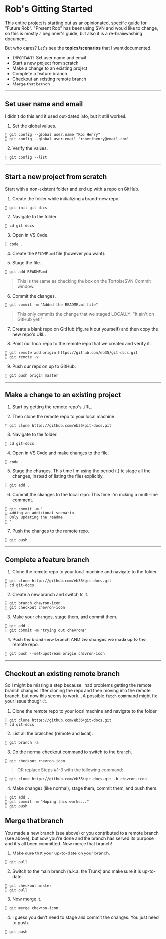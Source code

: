 # Rob's Gitting Started

This entire project is starting out as an opinionated, specific guide for "Future Rob". "Present Rob" has been using SVN and would like to change, so this is mostly a beginner's guide, but also it is a re-brainwashing document.

But who cares? Let's see the **topics/scenarios** that I want documented.

- `IMPORTANT!` Set user name and email
- Start a new project from scratch
- Make a change to an existing project
- Complete a feature branch
- Checkout an existing remote branch
- Merge that branch

---

## Set user name and email

I didn't do this and it used out-dated info, but it still worked.

1. Set the global values.
```
🔰 git config --global user.name "Rob Henry"
🔰 git config --global user.email "roberthenry@email.com"
```

2. Verify the values.
```
🔰 git config --list
```

---

## Start a new project from scratch

Start with a non-existent folder and end up with a repo on GitHub.

1. Create the folder while initializing a brand-new repo.
```
🔰 git init git-docs
```

2. Navigate to the folder.
```
🔰 cd git-docs
```

3. Open in VS Code.
```
🔰 code .
```

4. Create the `README.md` file (however you want).

5. Stage the file.
```
🔰 git add README.md
```
> This is the same as checking the box on the TortoiseSVN Commit window.

6. Commit the changes.
```
🔰 git commit -m "Added the README.md file"
```
> This only commits the change that we staged LOCALLY. "It ain't on GitHub yet!"

7. Create a blank repo on GitHub (figure it out yourself) and then copy the new repo's URL.

8. Point our local repo to the remote repo that we created and verify it.
```
🔰 git remote add origin https://github.com/eb35/git-docs.git
🔰 git remote -v
```

9. Push our repo on up to GitHub.
```
🔰 git push origin master
```

---

## Make a change to an existing project

1. Start by getting the remote repo's URL.

2. Then clone the remote repo to your local machine
```
🔰 git clone https://github.com/eb35/git-docs.git
```

3. Navigate to the folder.
```
🔰 cd git-docs
```

4. Open in VS Code and make changes to the file.
```
🔰 code .
```

5. Stage the changes. This time I'm using the period (.) to stage all the changes, instead of listing the files explicitly.
```
🔰 git add .
```

6. Commit the changes to the local repo. This time I'm making a multi-line comment.
```
🔰 git commit -m "
🔰 Adding an additional scenario
🔰 Only updating the readme
🔰 "
```

7. Push the changes to the remote repo.
```
🔰 git push
```

---

## Complete a feature branch

1. Clone the remote repo to your local machine and navigate to the folder
```
🔰 git clone https://github.com/eb35/git-docs.git
🔰 cd git-docs
```

2. Create a new branch and switch to it.
```
🔰 git branch chevron-icon
🔰 git checkout chevron-icon
```

3. Make your changes, stage them, and commit them.
```
🔰 git add .
🔰 git commit -m "trying out chevrons"
```

4. Push the brand-new branch AND the changes we made up to the remote repo.
```
🔰 git push --set-upstream origin chevron-icon
```

---

## Checkout an existing remote branch

So I might be missing a step because I had problems getting the remote branch changes after cloning the repo and then moving into the remote branch, but now this seems to work... A possible `fetch` command might fix your issue though 🙄.

1. Clone the remote repo to your local machine and navigate to the folder
```
🔰 git clone https://github.com/eb35/git-docs.git
🔰 cd git-docs
```

2. List all the branches (remote and local).
```
🔰 git branch -a
```

3. Do the normal checkout command to switch to the branch.
```
🔰 git checkout chevron-icon
```

> OR replace Steps #1-3 with the following command:
```
🔰 git clone https://github.com/eb35/git-docs.git -b chevron-icon
```


4. Make changes (like normal), stage them, commit them, and push them.
```
🔰 git add .
🔰 git commit -m "Hoping this works..."
🔰 git push
```

## Merge that branch

You made a new branch (see above) or you contributed to a remote branch (see above), but now you're done and the branch has served its purpose and it's all been committed. Now merge that branch!

1. Make sure that your up-to-date on your branch.
```
🔰 git pull
```

2. Switch to the main branch (a.k.a. the Trunk) and make sure it is up-to-date.
```
🔰 git checkout master
🔰 git pull
```

3. Now merge it.
```
🔰 git merge chevron-icon
```

4. I guess you don't need to stage and commit the changes. You just need to push.
```
🔰 git push
```